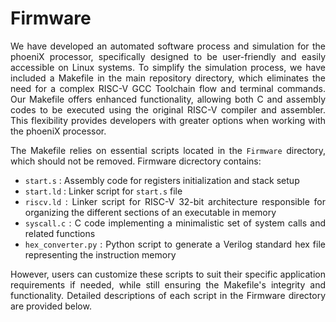 Firmware
============

<div align="justify">

We have developed an automated software process and simulation for the phoeniX processor, specifically designed to be user-friendly and easily accessible on Linux systems. To simplify the simulation process, we have included a Makefile in the main repository directory, which eliminates the need for a complex RISC-V GCC Toolchain flow and terminal commands. 
Our Makefile offers enhanced functionality, allowing both C and assembly codes to be executed using the original RISC-V compiler and assembler. This flexibility provides developers with greater options when working with the phoeniX processor.

The Makefile relies on essential scripts located in the `Firmware` directory, which should not be removed. Firmware dicrectory contains:
- `start.s` : Assembly code for registers initialization and stack setup
- `start.ld` : Linker script for `start.s` file
- `riscv.ld` : Linker script for RISC-V 32-bit architecture responsible for organizing the different sections of an executable in memory
- `syscall.c` : C code implementing a minimalistic set of system calls and related functions
- `hex_converter.py` : Python script to generate a Verilog standard hex file representing the instruction memory

However, users can customize these scripts to suit their specific application requirements if needed, while still ensuring the Makefile's integrity and functionality. Detailed descriptions of each script in the Firmware directory are provided below.
</div>